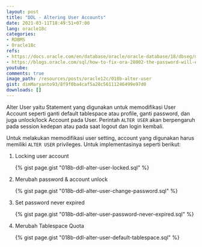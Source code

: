 ```yaml
---
layout: post
title: "DDL - Altering User Accounts"
date: 2021-03-11T18:49:51+07:00
lang: oracle18c
categories:
- RDBMS
- Oracle18c
refs: 
- https://docs.oracle.com/en/database/oracle/oracle-database/18/dbseg/managing-security-for-oracle-database-users.html#GUID-7CC7C467-0B16-4F18-881A-5BDC7F6BA0C7
- https://blogs.oracle.com/sql/how-to-fix-ora-28002-the-password-will-expire-in-7-days-errors
youtube: 
comments: true
image_path: /resources/posts/oracle12c/018b-alter-user
gist: dimMaryanto93/8f9f0ba4caf5a28c56111246499e97d0
downloads: []
---
```


Alter User yaitu Statement yang digunakan untuk memodifikasi User Account seperti ganti default tablespace atau profile, ganti password, dan juga unlock/lock Account pada User. Perintah `ALTER USER` akan berpengaruh pada session kedepan atau pada saat logout dan login kembali.

Untuk melakukan memodifikasi user setting, account yang digunakan harus memiliki  `ALTER USER` privileges. Untuk implementasinya seperti berikut:

1. Locking user account

    {% gist page.gist "018b-ddl-alter-user-locked.sql" %}

2. Merubah password & account unlock

    {% gist page.gist "018b-ddl-alter-user-change-password.sql" %}

3. Set password never expired

    {% gist page.gist "018b-ddl-alter-user-password-never-expired.sql" %}

4. Merubah Tablespace Quota

    {% gist page.gist "018b-ddl-alter-user-default-tablespace.sql" %}
